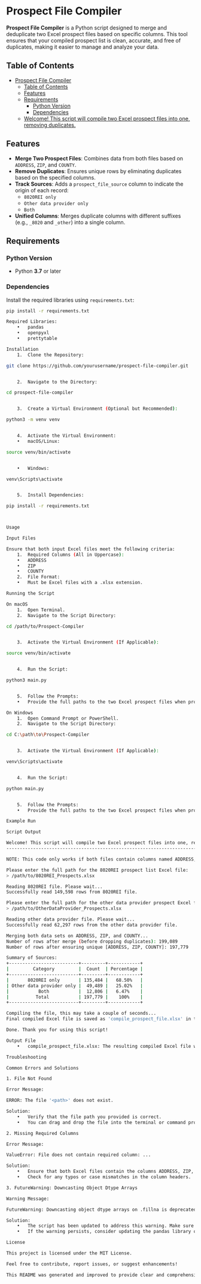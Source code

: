# Prospect File Compiler

**Prospect File Compiler** is a Python script designed to merge and deduplicate two Excel prospect files based on specific columns. This tool ensures that your compiled prospect list is clean, accurate, and free of duplicates, making it easier to manage and analyze your data.

## Table of Contents

- [Prospect File Compiler](#prospect-file-compiler)
	- [Table of Contents](#table-of-contents)
	- [Features](#features)
	- [Requirements](#requirements)
		- [Python Version](#python-version)
		- [Dependencies](#dependencies)
	- [Welcome! This script will compile two Excel prospect files into one, removing duplicates.](#welcome-this-script-will-compile-two-excel-prospect-files-into-one-removing-duplicates)

## Features

- **Merge Two Prospect Files**: Combines data from both files based on `ADDRESS`, `ZIP`, and `COUNTY`.
- **Remove Duplicates**: Ensures unique rows by eliminating duplicates based on the specified columns.
- **Track Sources**: Adds a `prospect_file_source` column to indicate the origin of each record:
  - `8020REI only`
  - `Other data provider only`
  - `Both`
- **Unified Columns**: Merges duplicate columns with different suffixes (e.g., `_8020` and `_other`) into a single column.

## Requirements

### Python Version

- Python **3.7** or later

### Dependencies

Install the required libraries using `requirements.txt`:

```bash
pip install -r requirements.txt

Required Libraries:
	•	pandas
	•	openpyxl
	•	prettytable

Installation
	1.	Clone the Repository:

git clone https://github.com/yourusername/prospect-file-compiler.git


	2.	Navigate to the Directory:

cd prospect-file-compiler


	3.	Create a Virtual Environment (Optional but Recommended):

python3 -m venv venv


	4.	Activate the Virtual Environment:
	•	macOS/Linux:

source venv/bin/activate


	•	Windows:

venv\Scripts\activate


	5.	Install Dependencies:

pip install -r requirements.txt



Usage

Input Files

Ensure that both input Excel files meet the following criteria:
	1.	Required Columns (All in Uppercase):
	•	ADDRESS
	•	ZIP
	•	COUNTY
	2.	File Format:
	•	Must be Excel files with a .xlsx extension.

Running the Script

On macOS
	1.	Open Terminal.
	2.	Navigate to the Script Directory:

cd /path/to/Prospect-Compiler


	3.	Activate the Virtual Environment (If Applicable):

source venv/bin/activate


	4.	Run the Script:

python3 main.py


	5.	Follow the Prompts:
	•	Provide the full paths to the two Excel prospect files when prompted.

On Windows
	1.	Open Command Prompt or PowerShell.
	2.	Navigate to the Script Directory:

cd C:\path\to\Prospect-Compiler


	3.	Activate the Virtual Environment (If Applicable):

venv\Scripts\activate


	4.	Run the Script:

python main.py


	5.	Follow the Prompts:
	•	Provide the full paths to the two Excel prospect files when prompted.

Example Run

Script Output

Welcome! This script will compile two Excel prospect files into one, removing duplicates.
--------------------------------------------------------------------------------------

NOTE: This code only works if both files contain columns named ADDRESS, ZIP, COUNTY.

Please enter the full path for the 8020REI prospect list Excel file:
> /path/to/8020REI_Prospects.xlsx

Reading 8020REI file. Please wait...
Successfully read 149,598 rows from 8020REI file.

Please enter the full path for the other data provider prospect Excel file:
> /path/to/OtherDataProvider_Prospects.xlsx

Reading other data provider file. Please wait...
Successfully read 62,297 rows from the other data provider file.

Merging both data sets on ADDRESS, ZIP, and COUNTY...
Number of rows after merge (before dropping duplicates): 199,089
Number of rows after ensuring unique [ADDRESS, ZIP, COUNTY]: 197,779

Summary of Sources:
+--------------------------+---------+------------+
|         Category         |  Count  | Percentage |
+--------------------------+---------+------------+
|       8020REI only       | 135,484 |   68.50%   |
| Other data provider only |  49,489 |   25.02%   |
|           Both           |  12,806 |   6.47%    |
|          Total           | 197,779 |    100%    |
+--------------------------+---------+------------+ 

Compiling the file, this may take a couple of seconds...
Final compiled Excel file is saved as 'compile_prospect_file.xlsx' in the current directory.

Done. Thank you for using this script!

Output File
	•	compile_prospect_file.xlsx: The resulting compiled Excel file will be saved in the same directory as the script.

Troubleshooting

Common Errors and Solutions

1. File Not Found

Error Message:

ERROR: The file '<path>' does not exist.

Solution:
	•	Verify that the file path you provided is correct.
	•	You can drag and drop the file into the terminal or command prompt to automatically get the full path.

2. Missing Required Columns

Error Message:

ValueError: File does not contain required column: ...

Solution:
	•	Ensure that both Excel files contain the columns ADDRESS, ZIP, and COUNTY in uppercase.
	•	Check for any typos or case mismatches in the column headers.

3. FutureWarning: Downcasting Object Dtype Arrays

Warning Message:

FutureWarning: Downcasting object dtype arrays on .fillna is deprecated

Solution:
	•	The script has been updated to address this warning. Make sure you are using the latest version of the script.
	•	If the warning persists, consider updating the pandas library or modifying the script as suggested in the warning message.

License

This project is licensed under the MIT License.

Feel free to contribute, report issues, or suggest enhancements!

This README was generated and improved to provide clear and comprehensive documentation for the Prospect File Compiler project.

